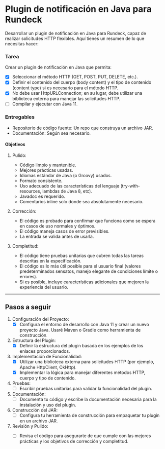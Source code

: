 # Plugin de notificación en Java para Rundeck

Desarrollar un plugin de notificación en Java para Rundeck, capaz de realizar solicitudes HTTP flexibles. Aquí tienes un resumen de lo que necesitas hacer:

### Tarea
Crear un plugin de notificación en Java que permita:
- [x] Seleccionar el método HTTP (GET, POST, PUT, DELETE, etc.).
- [x] Definir el contenido del cuerpo (body content) y el tipo de contenido (content type) si es necesario para el método HTTP.
- [x] No debe usar HttpURLConnection; en su lugar, debe utilizar una biblioteca externa para manejar las solicitudes HTTP.
- [ ] Compilar y ejecutar con Java 11.

### Entregables
- Repositorio de código fuente: Un repo que construya un archivo JAR.
- Documentación: Según sea necesario.

#### Objetivos
1. Pulido:
    - Código limpio y mantenible.
    - Mejores prácticas usadas.
    - Idiomas estándar de Java (o Groovy) usados.
    - Formato consistente.
    - Uso adecuado de las características del lenguaje (try-with-resources, lambdas de Java 8, etc).
    - Javadoc es requerido.
    - Comentarios inline solo donde sea absolutamente necesario.

2. Corrección:
    - El código es probado para confirmar que funciona como se espera en casos de uso normales y óptimos.
    - El código maneja casos de error previsibles.
    - La entrada se valida antes de usarla.

3. Completitud:

    - El código tiene pruebas unitarias que cubren todas las tareas descritas en la especificación.
    - El código es lo más útil posible para el usuario final (valores predeterminados sensatos, manejo elegante de condiciones límite o errores).
    - Si es posible, incluye características adicionales que mejoren la experiencia del usuario.

---

## Pasos a seguir
1. Configuración del Proyecto: 
    - [x] Configura el entorno de desarrollo con Java 11 y crear un nuevo proyecto Java. Usaré Maven o Gradle como herramienta de construcción.
2. Estructura del Plugin:
    - [x] Definir la estructura del plugin basada en los ejemplos de los enlaces proporcionados.
3. Implementación de Funcionalidad:
    - [x] Utilizar una biblioteca externa para solicitudes HTTP (por ejemplo, Apache HttpClient, OkHttp).
    - [x] Implementar la lógica para manejar diferentes métodos HTTP, cuerpo y tipo de contenido.
4. Pruebas:
    - [ ] Escribir pruebas unitarias para validar la funcionalidad del plugin.
5. Documentación:
    - [ ] Documenta tu código y escribe la documentación necesaria para la instalación y uso del plugin.
6. Construcción del JAR:
    - [ ] Configura tu herramienta de construcción para empaquetar tu plugin en un archivo JAR.
7. Revisión y Pulido:
    - [ ] Revisa el código para asegurarte de que cumple con las mejores prácticas y los objetivos de corrección y completitud.

